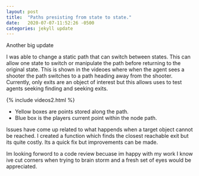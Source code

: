 ```yaml
---
layout: post
title:  "Paths presisting from state to state."
date:   2020-07-07-11:52:26 -0500 
categories: jekyll update
---
```

Another big update 

I was able to change a static path that can switch between states. This can allow one state to switch or manipulate the path before returning to the original state. This is shown in the videoes where when the agent sees a shooter the path switches to a path heading away from the shooter.  Currently, only exits are an object of interest but this allows uses to test agents seeking finding and seeking exits. 


{% include videos2.html %}

- Yellow boxes are points stored along the path. 
- Blue box is the players current point within the node path. 


Issues have come up related to what happends when a target object cannot be reached. I created a function which finds the closest reachable exit but its quite costly.  Its a quick fix but improvements can be made. 

Im looking forword to a code review becuase im happy with my work I know ive cut corners when trying to brain storm and a fresh set of eyes would be appreciated.